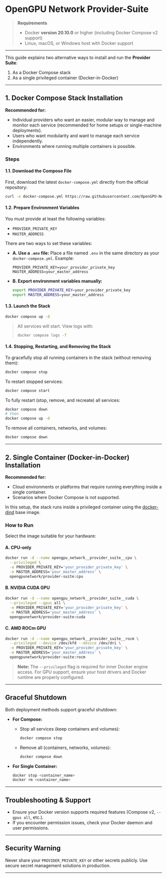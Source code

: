 # **OpenGPU Network Provider-Suite**

> **Requirements**
>
> * Docker **version 20.10.0** or higher (including Docker Compose v2 support)
> * Linux, macOS, or Windows host with Docker support

---

This guide explains two alternative ways to install and run the **Provider Suite**:

1. As a Docker Compose stack
2. As a single privileged container (Docker-in-Docker)

---

## 1. Docker Compose Stack Installation

**Recommended for:**

* Individual providers who want an easier, modular way to manage and monitor each service (recommended for home setups or single-machine deployments).
* Users who want modularity and want to manage each service independently.
* Environments where running multiple containers is possible.

### Steps

#### 1.1. Download the Compose File

First, download the latest `docker-compose.yml` directly from the official repository:

```bash
curl -o docker-compose.yml https://raw.githubusercontent.com/OpenGPU-Network/provider-suite/refs/heads/main/docker-compose.yml
```

#### 1.2. Prepare Environment Variables

You must provide at least the following variables:

* `PROVIDER_PRIVATE_KEY`
* `MASTER_ADDRESS`

There are two ways to set these variables:

* **A. Use a `.env` file:**
  Place a file named `.env` in the same directory as your `docker-compose.yml`. Example:

  ```env
  PROVIDER_PRIVATE_KEY=your_provider_private_key
  MASTER_ADDRESS=your_master_address
  ```

* **B. Export environment variables manually:**

  ```bash
  export PROVIDER_PRIVATE_KEY=your_provider_private_key
  export MASTER_ADDRESS=your_master_address
  ```

#### 1.3. Launch the Stack

```bash
docker compose up -d
```

> All services will start.
> View logs with:
>
> ```bash
> docker compose logs -f
> ```

#### 1.4. Stopping, Restarting, and Removing the Stack

To gracefully stop all running containers in the stack (without removing them):

```bash
docker compose stop
```

To restart stopped services:

```bash
docker compose start
```

To fully restart (stop, remove, and recreate) all services:

```bash
docker compose down
# then
docker compose up -d
```

To remove all containers, networks, and volumes:

```bash
docker compose down
```

---

## 2. Single Container (Docker-in-Docker) Installation

**Recommended for:**

* Cloud environments or platforms that require running everything inside a single container.
* Scenarios where Docker Compose is not supported.

In this setup, the stack runs inside a privileged container using the [docker-dind](https://hub.docker.com/r/chainguard/docker-dind/) base image.

### How to Run

Select the image suitable for your hardware:

#### A. CPU-only

```bash
docker run -d --name opengpu_network__provider_suite__cpu \
  --privileged \
  -e PROVIDER_PRIVATE_KEY='your_provider_private_key' \
  -e MASTER_ADDRESS='your_master_address' \
  opengpunetwork/provider-suite:cpu
```

#### B. NVIDIA CUDA GPU

```bash
docker run -d --name opengpu_network__provider_suite__cuda \
  --privileged --gpus all \
  -e PROVIDER_PRIVATE_KEY='your_provider_private_key' \
  -e MASTER_ADDRESS='your_master_address' \
  opengpunetwork/provider-suite:cuda
```

#### C. AMD ROCm GPU

```bash
docker run -d --name opengpu_network__provider_suite__rocm \
  --privileged --device /dev/kfd --device /dev/dri \
  -e PROVIDER_PRIVATE_KEY='your_provider_private_key' \
  -e MASTER_ADDRESS='your_master_address' \
  opengpunetwork/provider-suite:rocm
```

> **Note:** The `--privileged` flag is required for inner Docker engine access.
> For GPU support, ensure your host drivers and Docker runtime are properly configured.

---

## Graceful Shutdown

Both deployment methods support graceful shutdown:

* **For Compose:**

  * Stop all services (keep containers and volumes):

    ```bash
    docker compose stop
    ```
  * Remove all (containers, networks, volumes):

    ```bash
    docker compose down
    ```
* **For Single Container:**

  ```bash
  docker stop <container_name>
  docker rm <container_name>
  ```

---

## Troubleshooting & Support

* Ensure your Docker version supports required features (Compose v2, `--gpus all`, etc.).
* If you encounter permission issues, check your Docker daemon and user permissions.

---

## Security Warning

Never share your `PROVIDER_PRIVATE_KEY` or other secrets publicly.
Use secure secret management solutions in production.

---
